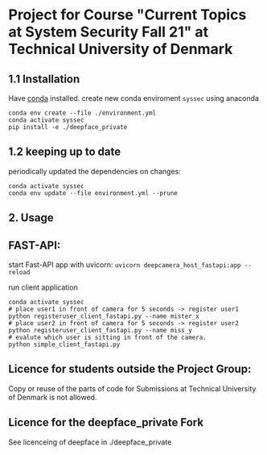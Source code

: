 # Project for Course "Current Topics at System Security Fall 21" at Technical University of Denmark

## 1.1 Installation
Have [conda](https://docs.anaconda.com/anaconda/install/linux/) installed.
create new conda enviroment `syssec` using anaconda
```
conda env create --file ./environment.yml
conda activate syssec
pip install -e ./deepface_private
```

## 1.2 keeping up to date
periodically updated the dependencies on changes:
```
conda activate syssec
conda env update --file environment.yml --prune
```

## 2. Usage

## FAST-API:
start Fast-API app with uvicorn:
```uvicorn deepcamera_host_fastapi:app --reload```

run client application
```
conda activate syssec
# place user1 in front of camera for 5 seconds -> register user1
python registeruser_client_fastapi.py --name mister_x 
# place user2 in front of camera for 5 seconds -> register user2
python registeruser_client_fastapi.py --name miss_y 
# evalute which user is sitting in front of the camera.
python simple_client_fastapi.py
```

## Licence for students outside the Project Group:
Copy or reuse of the parts of code for Submissions at Technical University of Denmark is not allowed.

## Licence for the deepface_private Fork
See licenceing of deepface in ./deepface_private